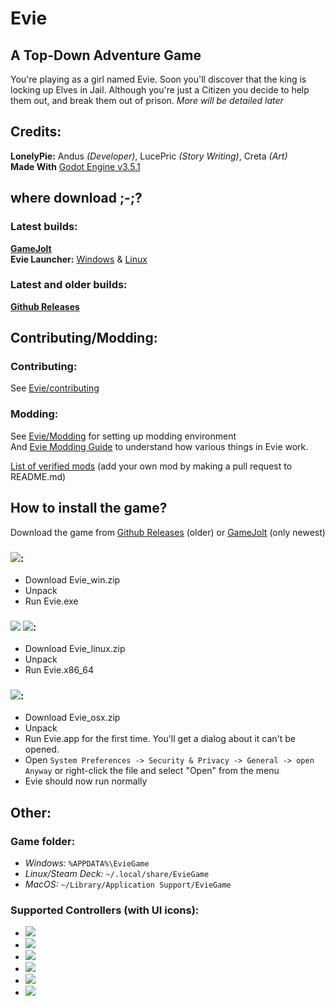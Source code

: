 # Evie
## A Top-Down Adventure Game
You're playing as a girl named Evie. Soon you'll discover that the king is locking up Elves in Jail. Although you're just a Citizen you decide to help them out, and break them out of prison. _More will be detailed later_
## Credits:
**LonelyPie:** Andus _(Developer)_, LucePric _(Story Writing)_, Creta _(Art)_</br>
**Made With** [Godot Engine v3.5.1](https://godotengine.org/)

## where download ;-;?
### Latest builds:
**[GameJolt](https://gamejolt.com/games/evie/699766)**</br>
**Evie Launcher:** [Windows](https://dl.patchkit.net/d/ay93hlxixgu7hvu3vwoy/direct) & [Linux](https://dl.patchkit.net/d/36l9jt95lwj382uwhpkl8/direct)
### Latest and older builds:
**[Github Releases](https://github.com/LnlyPie/Evie/releases)**

## Contributing/Modding:
### Contributing:
See [Evie/contributing](https://docs.andus.dev/lonelypie-games/evie#contributing)
### Modding:
See [Evie/Modding](https://docs.andus.dev/lonelypie-games/evie#modding) for setting up modding environment</br>
And [Evie Modding Guide](https://docs.andus.dev/lonelypie-games/evie-modding-guide) to understand how various things in Evie work.</br>

[List of verified mods](https://github.com/LnlyPie/evie-verified-mods) (add your own mod by making a pull request to README.md)

## How to install the game?
Download the game from [Github Releases](https://github.com/LnlyPie/Evie/releases) (older) or [GameJolt](https://gamejolt.com/games/projectevie/699766) (only newest)
### ![](https://img.shields.io/badge/Windows-0078D6?style=for-the-badge&logo=windows&logoColor=white):
 - Download Evie_win.zip
 - Unpack
 - Run Evie.exe
### ![](https://img.shields.io/badge/Linux-111927?style=for-the-badge&logo=linux&logoColor=white) ![](https://img.shields.io/badge/Steam%20Deck%20(untested)-000000?style=for-the-badge&logo=steamdeck&logoColor=white):
 - Download Evie_linux.zip
 - Unpack
 - Run Evie.x86_64
### ![](https://img.shields.io/badge/mac%20os%20(untested)-000000?style=for-the-badge&logo=apple&logoColor=white):
 - Download Evie_osx.zip
 - Unpack
 - Run Evie.app for the first time. You'll get a dialog about it can't be opened.
 - Open `System Preferences -> Security & Privacy -> General -> open Anyway` or right-click the file and select "Open" from the menu
 - Evie should now run normally

## Other:
### Game folder:
 - _Windows:_ `%APPDATA%\EvieGame`
 - _Linux/Steam Deck:_ `~/.local/share/EvieGame`
 - _MacOS:_ `~/Library/Application Support/EvieGame`
### Supported Controllers (with UI icons):
 - ![](https://img.shields.io/badge/Xbox-360/One/Series-107C10?style=for-the-badge&logo=xbox&logoColor=white)
 - ![](https://img.shields.io/badge/PlayStation-3/4/5-003791?style=for-the-badge&logo=playstation&logoColor=white)
 - ![](https://img.shields.io/badge/Switch-Controller-E60012?style=for-the-badge&logo=nintendo-switch&logoColor=white)
 - ![](https://img.shields.io/badge/Steam-Deck/Controller-000000?style=for-the-badge&logo=steam&logoColor=white)
 - ![](https://img.shields.io/badge/Amazon%20Luna-Controller-9146FF?style=for-the-badge&logo=amazon&logoColor=white)
 - ![](https://img.shields.io/badge/Stadia-Controller-CD2640?style=for-the-badge&logo=stadia&logoColor=white)
